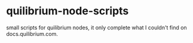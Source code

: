 # quilibrium-node-scripts
small scripts for quilibrium nodes, it only complete what I couldn't find on docs.quilibrium.com.
